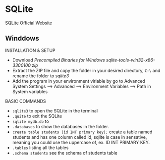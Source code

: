 # SQLite
[SQLite Official Website](https://www.sqlite.org/index.html)

## Winddows

INSTALLATION & SETUP

- Download *Precompiled Binaries for Windows sqlite-tools-win32-x86-3300100.zip* 
- Extract the ZIP file and copy the folder in your desired directory, `C:\`  and rename the folder to *sqlite3* 
- Add the program in your environment viriable by go to Advanced System Settings --> Advanced --> Environment Variables --> Path in System variables 

BASIC COMMANDS

- `sqlite3` to open the SQLite in the terminal 
- `.quite` to exit the SQLite
- `sqlite mydb.db` to 
- `.databases` to show the databases in the folder. 
- `create table students (id INT primary key);` create a table named students and has one column called id, sqlite is case in sensative, meaning you could use the uppercase of, ex. ID INT PRIMARY KEY. 
- `.tables` listing all the tables
- `.schema students` see the schema of students table


